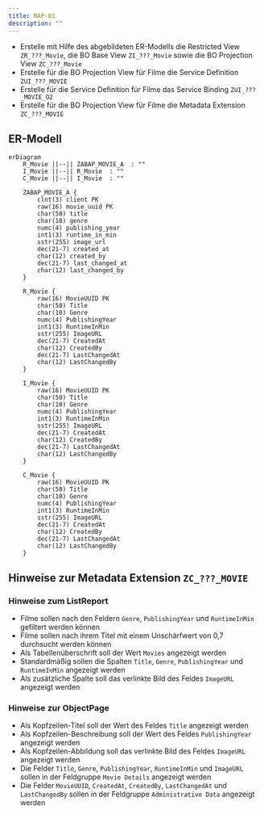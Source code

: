 ```yaml
---
title: RAP-01
description: ""
---
```


- Erstelle mit Hilfe des abgebildeten ER-Modells die Restricted View `ZR_???_Movie`, die BO Base View `ZI_???_Movie` sowie die BO Projection View `ZC_???_Movie`
- Erstelle für die BO Projection View für Filme die Service Definition `ZUI_???_MOVIE`
- Erstelle für die Service Definition für Filme das Service Binding `ZUI_???_MOVIE_O2`
- Erstelle für die BO Projection View für Filme die Metadata Extension `ZC_???_MOVIE`

## ER-Modell

```mermaid
erDiagram
    R_Movie ||--|| ZABAP_MOVIE_A  : ""
    I_Movie ||--|| R_Movie  : ""
    C_Movie ||--|| I_Movie  : ""

    ZABAP_MOVIE_A {
        clnt(3) client PK
        raw(16) movie_uuid PK
        char(50) title
        char(10) genre
        numc(4) publishing_year
        int1(3) runtime_in_min
        sstr(255) image_url
        dec(21-7) created_at
        char(12) created_by
        dec(21-7) last_changed_at
        char(12) last_changed_by
    }

    R_Movie {
        raw(16) MovieUUID PK
        char(50) Title
        char(10) Genre
        numc(4) PublishingYear
        int1(3) RuntimeInMin
        sstr(255) ImageURL
        dec(21-7) CreatedAt
        char(12) CreatedBy
        dec(21-7) LastChangedAt
        char(12) LastChangedBy
    }

    I_Movie {
        raw(16) MovieUUID PK
        char(50) Title
        char(10) Genre
        numc(4) PublishingYear
        int1(3) RuntimeInMin
        sstr(255) ImageURL
        dec(21-7) CreatedAt
        char(12) CreatedBy
        dec(21-7) LastChangedAt
        char(12) LastChangedBy
    }

    C_Movie {
        raw(16) MovieUUID PK
        char(50) Title
        char(10) Genre
        numc(4) PublishingYear
        int1(3) RuntimeInMin
        sstr(255) ImageURL
        dec(21-7) CreatedAt
        char(12) CreatedBy
        dec(21-7) LastChangedAt
        char(12) LastChangedBy
    }
```

## Hinweise zur Metadata Extension `ZC_???_MOVIE`

### Hinweise zum ListReport

- Filme sollen nach den Feldern `Genre`, `PublishingYear` und `RuntimeInMin` gefiltert werden können
- Filme sollen nach ihrem Titel mit einem Unschärfwert von 0,7 durchsucht werden können
- Als Tabellenüberschrift soll der Wert `Movies` angezeigt werden
- Standardmäßig sollen die Spalten `Title`, `Genre`, `PublishingYear` und `RuntimeInMin` angezeigt werden
- Als zusätzliche Spalte soll das verlinkte Bild des Feldes `ImageURL` angezeigt werden

### Hinweise zur ObjectPage

- Als Kopfzeilen-Titel soll der Wert des Feldes `Title` angezeigt werden
- Als Kopfzeilen-Beschreibung soll der Wert des Feldes `PublishingYear` angezeigt werden
- Als Kopfzeilen-Abbildung soll das verlinkte Bild des Feldes `ImageURL` angezeigt werden
- Die Felder `Title`, `Genre`, `PublishingYear`, `RuntimeInMin` und `ImageURL` sollen in der Feldgruppe `Movie Details` angezeigt werden
- Die Felder `MovieUUID`, `CreatedAt`, `CreatedBy`, `LastChangedAt` und `LastChangedBy` sollen in der Feldgruppe `Administrative Data` angezeigt werden
